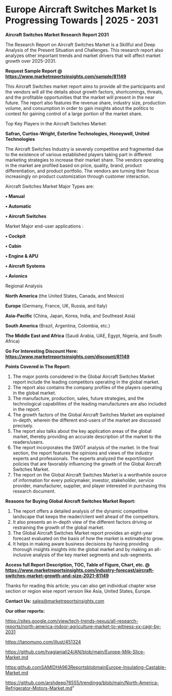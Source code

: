 # Europe Aircraft Switches Market Is Progressing Towards | 2025 - 2031

<strong>Aircraft Switches Market Research Report 2031</strong>

The Research Report on Aircraft Switches Market is a Skillful and Deep Analysis of the Present Situation and Challenges. This research report also analyzes other important trends and market drivers that will affect market growth over 2025-2031.

<strong>Request Sample Report @ <a href=https://www.marketreportsinsights.com/sample/81149>https://www.marketreportsinsights.com/sample/81149</a></strong>

This Aircraft Switches market report aims to provide all the participants and the vendors will all the details about growth factors, shortcomings, threats, and the profitable opportunities that the market will present in the near future. The report also features the revenue share, industry size, production volume, and consumption in order to gain insights about the politics to contest for gaining control of a large portion of the market share.

Top Key Players in the Aircraft Switches Market:

<strong>Safran, Curtiss-Wright, Esterline Technologies, Honeywell, United Technologies</strong>

The Aircraft Switches Industry is severely competitive and fragmented due to the existence of various established players taking part in different marketing strategies to increase their market share. The vendors operating in the market are profiled based on price, quality, brand, product differentiation, and product portfolio. The vendors are turning their focus increasingly on product customization through customer interaction.

Aircraft Switches Market Major Types are:

<strong>• Manual

• Automatic

• Aircraft Switches</strong>

Market Major end-user applications :

<strong>• Cockpit

• Cabin

• Engine & APU

• Aircraft Systems

• Avionics</strong>

Regional Analysis

</u><strong><b>North America</b></strong> (the United States, Canada, and Mexico)

<strong><b>Europe </b></strong>(Germany, France, UK, Russia, and Italy)

<strong><b>Asia-Pacific</b></strong> (China, Japan, Korea, India, and Southeast Asia)

<strong><b>South America</b></strong> (Brazil, Argentina, Colombia, etc.)

<strong><b>The Middle East and Africa</b></strong> (Saudi Arabia, UAE, Egypt, Nigeria, and South Africa)

<strong>Go For Interesting Discount Here: <a href=https://www.marketreportsinsights.com/discount/81149>https://www.marketreportsinsights.com/discount/81149</a></strong>

<strong>Points Covered in The Report:</strong>
<ol>
  <li>The major points considered in the Global Aircraft Switches Market report include the leading competitors operating in the global market.</li>
  <li>The report also contains the company profiles of the players operating in the global market.</li>
  <li>The manufacture, production, sales, future strategies, and the technological capabilities of the leading manufacturers are also included in the report.</li>
  <li>The growth factors of the Global Aircraft Switches Market are explained in-depth, wherein the different end-users of the market are discussed precisely.</li>
  <li>The report also talks about the key application areas of the global market, thereby providing an accurate description of the market to the readers/users.</li>
  <li>The report incorporates the SWOT analysis of the market. In the final section, the report features the opinions and views of the industry experts and professionals. The experts analyzed the export/import policies that are favorably influencing the growth of the Global Aircraft Switches Market.</li>
  <li>The report on the Global Aircraft Switches Market is a worthwhile source of information for every policymaker, investor, stakeholder, service provider, manufacturer, supplier, and player interested in purchasing this research document.</li>
</ol>
<strong>Reasons for Buying Global Aircraft Switches Market Report:</strong>

<ol>
  <li>The report offers a detailed analysis of the dynamic competitive landscape that keeps the reader/client well ahead of the competitors.</li>
  <li>It also presents an in-depth view of the different factors driving or restraining the growth of the global market.</li>
  <li>The Global Aircraft Switches Market report provides an eight-year forecast evaluated on the basis of how the market is estimated to grow.</li>
  <li>It helps in making aware business decisions by having providing thorough insights insights into the global market and by making an all-inclusive analysis of the key market segments and sub-segments.</li>
</ol>
<strong>Access full Report Description, TOC, Table of Figure, Chart, etc. @ <a href=https://www.marketreportsinsights.com/industry-forecast/aircraft-switches-market-growth-and-size-2021-81149>https://www.marketreportsinsights.com/industry-forecast/aircraft-switches-market-growth-and-size-2021-81149</a></strong>


Thanks for reading this article; you can also get individual chapter wise section or region wise report version like Asia, United States, Europe.

<strong>Contact Us:</strong>
sales@marketreportsinsights.com

<strong>Our other reports:</strong>

<a href=https://sites.google.com/view/tech-trends-nexus/all-research-reports/north-america-indoor-agriculture-market-to-witness-xx-cagr-by-2031>https://sites.google.com/view/tech-trends-nexus/all-research-reports/north-america-indoor-agriculture-market-to-witness-xx-cagr-by-2031</a>

<a href=https://tanomuno.com/illust/451324>https://tanomuno.com/illust/451324</a>

<a href=https://github.com/tyagianjali24/AN/blob/main/Europe-Milk-Slice-Market.md>https://github.com/tyagianjali24/AN/blob/main/Europe-Milk-Slice-Market.md</a>

<a href=https:github.comSAMIDHA963ReportsblobmainEurope-Insulating-Castable-Market.md>https:github.comSAMIDHA963ReportsblobmainEurope-Insulating-Castable-Market.md</a>

<a href=https://github.com/arshdeep76555/trendingg/blob/main/North-America-Refrigerator-Motors-Market.md>https://github.com/arshdeep76555/trendingg/blob/main/North-America-Refrigerator-Motors-Market.md</a>"
